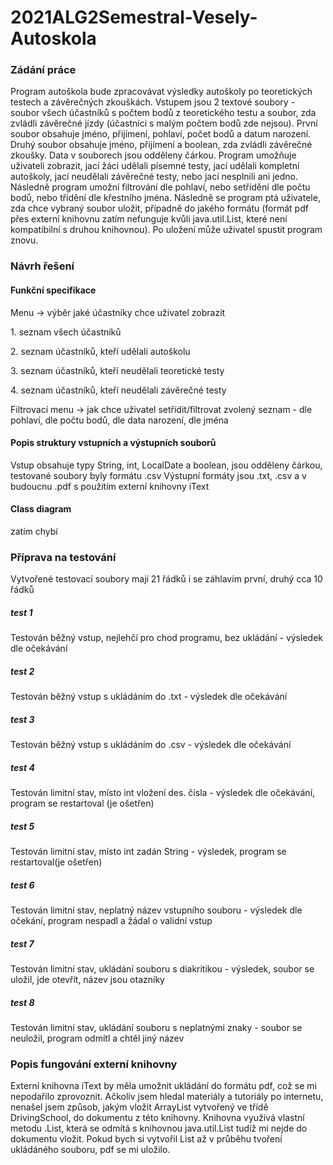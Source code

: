# 2021ALG2Semestral-Vesely-Autoskola
<h3> Zádání práce </h3>
Program autoškola bude zpracovávat výsledky autoškoly po teoretických testech a závěrečných zkouškách. Vstupem jsou 2 textové soubory - soubor všech účastníků s počtem bodů z teoretického testu a soubor, zda zvládli závěrečné jízdy (účastníci s malým počtem bodů zde nejsou). První soubor obsahuje jméno, přijímení, pohlaví, počet bodů a datum narození. Druhý soubor obsahuje jméno, přijímení a boolean, zda zvládli závěrečné zkoušky. Data v souborech jsou odděleny čárkou. 
Program umožňuje uživateli zobrazit, jací žáci udělali písemné testy, jací udělali kompletní autoškoly, jací neudělali závěrečné testy, nebo jací nesplnili ani jedno. Následně program umožní filtrování dle pohlaví, nebo setřídění dle počtu bodů, nebo třídění dle křestního jména. Následně se program ptá uživatele, zda chce vybraný soubor uložit, případně do jakého formátu (formát pdf přes externí knihovnu zatím nefunguje kvůli java.util.List, které není kompatibilní s druhou knihovnou). Po uložení může uživatel spustit program znovu.
<h3> Návrh řešení </h3>
<h4> Funkční specifikace </h4>
Menu -> výběr jaké účastníky chce uživatel zobrazit
<p>1. seznam všech účastníků </p>
<p>2. seznam účastníků, kteří udělali autoškolu</p>
<p>3. seznam účastníků, kteří neudělali teoretické testy</p>
<p>4. seznam účastníků, kteří neudělali závěrečné testy</p>
Filtrovací menu -> jak chce uživatel setřídit/filtrovat zvolený seznam
- dle pohlaví, dle počtu bodů, dle data narození, dle jména
<h4> Popis struktury vstupních a výstupních souborů </h4>
Vstup obsahuje typy String, int, LocalDate a boolean, jsou odděleny čárkou, testované soubory byly formátu .csv
Výstupní formáty jsou .txt, .csv a v budoucnu .pdf s použitím externí knihovny iText
<h4> Class diagram </h4>
zatím chybí
<h3> Příprava na testování </h3>
<p> Vytvořené testovací soubory mají 21 řádků i se záhlavím první, druhý cca 10 řádků</p>
<h5> test 1 </h5>
  <p> Testován běžný vstup, nejlehčí pro chod programu, bez ukládání - výsledek dle očekávání </p>
<h5> test 2 </h5>
  <p> Testován běžný vstup s ukládáním do .txt - výsledek dle očekávání </p>
<h5> test 3 </h5>
  <p> Testován běžný vstup s ukládáním do .csv - výsledek dle očekávání </p>
<h5> test 4 </h5>
  <p> Testován limitní stav, místo int vložení des. čísla - výsledek dle očekávání, program se restartoval (je ošetřen) </p>
<h5> test 5 </h5>
  <p> Testován limitní stav, místo int zadán String - výsledek, program se restartoval(je ošetřen) </p>
<h5> test 6 </h5>
  <p> Testován limitní stav, neplatný název vstupního souboru - výsledek dle očekání, program nespadl a žádal o validní vstup </p>
<h5> test 7 </h5>
  <p> Testován limitní stav, ukládání souboru s diakritikou - výsledek, soubor se uložil, jde otevřít, název jsou otazníky </p>
<h5> test 8 </h5>
  <p> Testován limitní stav, ukládání souboru s neplatnými znaky - soubor se neuložil, program odmítl a chtěl jiný název </p>
<h3> Popis fungování externí knihovny </h3>
Externí knihovna iText by měla umožnit ukládání do formátu pdf, což se mi nepodařilo zprovoznit. Ačkoliv jsem hledal materiály a tutoriály po internetu, nenašel jsem způsob, jakým vložit ArrayList vytvořený ve třídě DrivingSchool, do dokumentu z této knihovny. Knihovna využívá vlastní metodu .List, která se odmítá s knihovnou java.util.List tudíž mi nejde do dokumentu vložit. Pokud bych si vytvořil List až v průběhu tvoření ukládáného souboru, pdf se mi uložilo.
